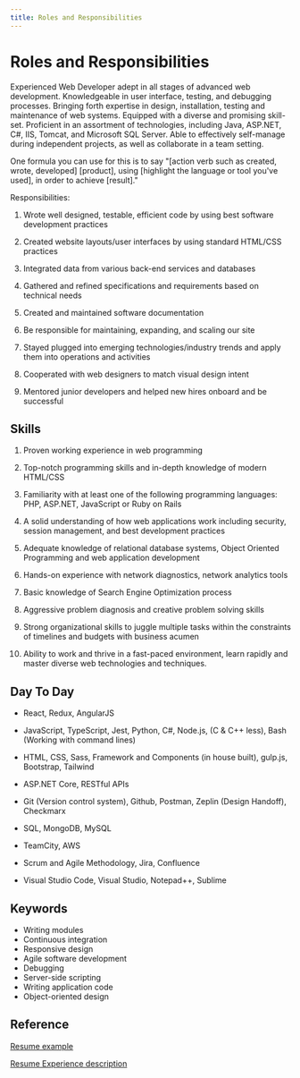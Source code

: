 ```yaml
---
title: Roles and Responsibilities
---
```


# Roles and Responsibilities

Experienced Web Developer adept in all stages of advanced web development. Knowledgeable in user interface, testing, and debugging processes. Bringing forth expertise in design, installation, testing and maintenance of web systems. Equipped with a diverse and promising skill-set. Proficient in an assortment of technologies, including Java, ASP.NET, C#, IIS, Tomcat, and Microsoft SQL Server. Able to effectively self-manage during independent projects, as well as collaborate in a team setting.

One formula you can use for this is to say "[action verb such as created, wrote, developed] [product], using [highlight the language or tool you've used], in order to achieve [result]."

Responsibilities:

1. Wrote well designed, testable, efficient code by using best software development practices

2. Created website layouts/user interfaces by using standard HTML/CSS practices

3. Integrated data from various back-end services and databases

4. Gathered and refined specifications and requirements based on technical needs

5. Created and maintained software documentation

6. Be responsible for maintaining, expanding, and scaling our site

7. Stayed plugged into emerging technologies/industry trends and apply them into operations and activities

8. Cooperated with web designers to match visual design intent

9. Mentored junior developers and helped new hires onboard and be successful

## Skills

1. Proven working experience in web programming

2. Top-notch programming skills and in-depth knowledge of modern HTML/CSS

3. Familiarity with at least one of the following programming languages: PHP, ASP.NET, JavaScript or Ruby on Rails

4. A solid understanding of how web applications work including security, session management, and best development practices

5. Adequate knowledge of relational database systems, Object Oriented Programming and web application development

6. Hands-on experience with network diagnostics, network analytics tools

7. Basic knowledge of Search Engine Optimization process

8. Aggressive problem diagnosis and creative problem solving skills

9. Strong organizational skills to juggle multiple tasks within the constraints of timelines and budgets with business acumen

10. Ability to work and thrive in a fast-paced environment, learn rapidly and master diverse web technologies and techniques.

## Day To Day

- React, Redux, AngularJS

- JavaScript, TypeScript, Jest, Python, C#, Node.js, (C & C++ less), Bash (Working with command lines)

- HTML, CSS, Sass, Framework and Components (in house built), gulp.js, Bootstrap, Tailwind

- ASP.NET Core, RESTful APIs

- Git (Version control system), Github, Postman, Zeplin (Design Handoff), Checkmarx

- SQL, MongoDB, MySQL

- TeamCity, AWS

- Scrum and Agile Methodology, Jira, Confluence

- Visual Studio Code, Visual Studio, Notepad++, Sublime

## Keywords

- Writing modules
- Continuous integration
- Responsive design
- Agile software development
- Debugging
- Server-side scripting
- Writing application code
- Object-oriented design

## Reference

[Resume example](https://www.hireitpeople.com/resume-database/63-java-developers-architects-resumes/164084-angular-6-front-end-developer-resume-fl)

[Resume Experience description](https://www.livecareer.com/resume-search/r/front-end-angular-developer-938873b9011f463783cb5b4c4a0b07f5)
